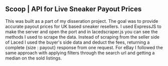 ## Scoop |  API for Live Sneaker Payout Prices
This was built as a part of my disseration project. The goal was to provide accurate payout prices for UK based sneaker resellers. I used ExpressJS to make the server and open the port and in lacedscraper.js you can see the methods I used to scrape the data. Instead of scraping from the seller side of Laced I used the buyer's side data and deduct the fees, returning a complete {size : payout} response from one request. For eBay I followed the same approach with applying filters through the search url and getting a median on the sold listings.
